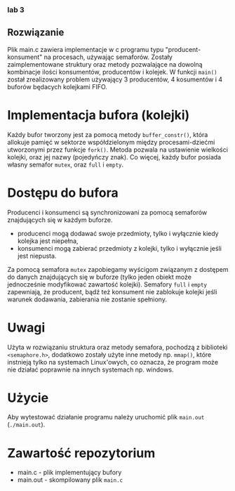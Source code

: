 ### lab 3

## Rozwiązanie
Plik main.c zawiera implementacje w c programu typu "producent-konsument" na procesach, używając semaforów. Zostały zaimplementowane struktury oraz metody pozwalające na dowolną kombinacje ilości konsumentów, producentów i kolejek. W funkcji `main()` został zrealizowany problem używający 3 producentów, 4 kosumentów i 4 buforów będacych kolejkami FIFO.


# Implementacja bufora (kolejki)
Każdy bufor tworzony jest za pomocą metody `buffer_constr()`, która allokuje pamięć w sektorze współdzielonym między procesami-dziećmi utworzonymi przez funkcje `fork()`. Metoda pozwala na ustawienie wielkości kolejki, oraz jej nazwy (pojedyńczy znak). Co więcej, każdy bufor posiada własny semafor `mutex`, oraz `full` i `empty`.


# Dostępu do bufora
Producenci i konsumenci są synchronizowani za pomocą semaforów znajdujących się w każdym buforze.
 - producenci mogą dodawać swoje przedmioty, tylko i wyłącznie kiedy kolejka jest niepełna,
 - konsumenci mogą zabierać przedmioty z kolejki, tylko i wyłącznie jeśli jest niepusta.

Za pomocą semafora `mutex` zapobiegamy wyścigom związanym z dostępem do danych znajdujących się w buforze (tylko jeden obiekt może jednocześnie modyfikować zawartość kolejki). Semafory `full` i `empty` zapewniają, że producent, bądź też konsument nie zablokuje kolejki jeśli warunek dodawania, zabierania nie zostanie spełniony. 


# Uwagi
Użyta w rozwiązaniu struktura oraz metody semafora, pochodzą z biblioteki `<semaphore.h>`, dodatkowo zostały użyte inne metody np. `mmap()`, które instnieją tylko na systemach Linux'owych, co oznacza, że program może nie działać poprawnie na innych systemach np. windows. 

# Użycie
Aby wytestować działanie programu należy uruchomić plik `main.out` (`./main.out`).


# Zawartość repozytorium
 - main.c - plik implementujący bufory
 - main.out - skompilowany plik `main.c`